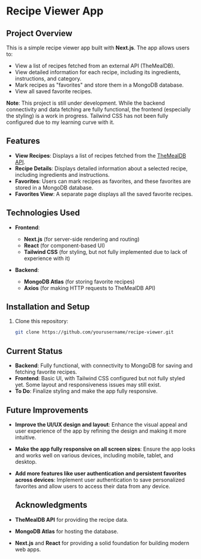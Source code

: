 # Recipe Viewer App

## Project Overview

This is a simple recipe viewer app built with **Next.js**. The app allows users to:

- View a list of recipes fetched from an external API (TheMealDB).
- View detailed information for each recipe, including its ingredients, instructions, and category.
- Mark recipes as "favorites" and store them in a MongoDB database.
- View all saved favorite recipes.

**Note**: This project is still under development. While the backend connectivity and data fetching are fully functional, the frontend (especially the styling) is a work in progress. Tailwind CSS has not been fully configured due to my learning curve with it.

## Features

- **View Recipes**: Displays a list of recipes fetched from the [TheMealDB API](https://www.themealdb.com/).
- **Recipe Details**: Displays detailed information about a selected recipe, including ingredients and instructions.
- **Favorites**: Users can mark recipes as favorites, and these favorites are stored in a MongoDB database.
- **Favorites View**: A separate page displays all the saved favorite recipes.

## Technologies Used

- **Frontend**: 
  - **Next.js** (for server-side rendering and routing)
  - **React** (for component-based UI)
  - **Tailwind CSS** (for styling, but not fully implemented due to lack of experience with it)

- **Backend**:
  - **MongoDB Atlas** (for storing favorite recipes)
  - **Axios** (for making HTTP requests to TheMealDB API)

## Installation and Setup

1. Clone this repository:
   ```bash
   git clone https://github.com/yourusername/recipe-viewer.git
   
 ## Current Status

- **Backend**: Fully functional, with connectivity to MongoDB for saving and fetching favorite recipes.
- **Frontend**: Basic UI, with Tailwind CSS configured but not fully styled yet. Some layout and responsiveness issues may still exist.
- **To Do**: Finalize styling and make the app fully responsive.

## Future Improvements

- **Improve the UI/UX design and layout**: Enhance the visual appeal and user experience of the app by refining the design and making it more intuitive.
- **Make the app fully responsive on all screen sizes**: Ensure the app looks and works well on various devices, including mobile, tablet, and desktop.
- **Add more features like user authentication and persistent favorites across devices**: Implement user authentication to save personalized favorites and allow users to access their data from any device.

  ## Acknowledgments

- **TheMealDB API** for providing the recipe data.
- **MongoDB Atlas** for hosting the database.
- **Next.js** and **React** for providing a solid foundation for building modern web apps.
